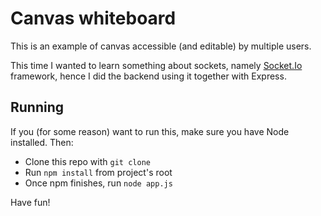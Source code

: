 # Canvas whiteboard
This is an example of canvas accessible (and editable) by multiple users.

This time I wanted to learn something about sockets, namely [Socket.Io](http://socket.io) framework,
hence I did the backend using it together with Express.

## Running
If you (for some reason) want to run this, make sure you have Node installed. Then:
* Clone this repo with `git clone`
* Run `npm install` from project's root
* Once npm finishes, run `node app.js`

Have fun!
